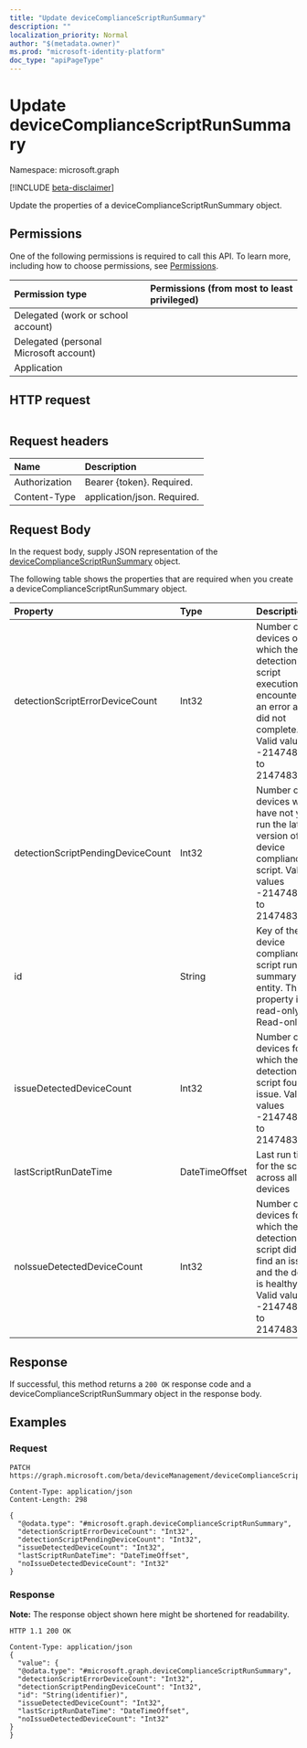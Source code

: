 ```yaml
---
title: "Update deviceComplianceScriptRunSummary"
description: ""
localization_priority: Normal
author: "$(metadata.owner)"
ms.prod: "microsoft-identity-platform"
doc_type: "apiPageType"
---
```


# Update deviceComplianceScriptRunSummary

Namespace: microsoft.graph

[!INCLUDE [beta-disclaimer](../../includes/beta-disclaimer.md)]

Update the properties of a deviceComplianceScriptRunSummary object.

## Permissions

One of the following permissions is required to call this API. To learn more, including how to choose permissions, see [Permissions](/graph/permissions-reference).

| Permission type                        | Permissions (from most to least privileged) |
| :------------------------------------- | :------------------------------------------ |
| Delegated (work or school account)     |                                             |
| Delegated (personal Microsoft account) |                                             |
| Application                            |                                             |

## HTTP request

<!-- {
  "blockType": "ignored"
}
-->

```http

```

## Request headers

| Name          | Description                 |
| :------------ | :-------------------------- |
| Authorization | Bearer {token}. Required.   |
| Content-Type  | application/json. Required. |

## Request Body

In the request body, supply JSON representation of the [deviceComplianceScriptRunSummary](../resources/intune-devicecompliancescriptrunsummary.md) object.

<!-- Actions and Functions -->

<!-- CRUD Methods -->

The following table shows the properties that are required when you create a deviceComplianceScriptRunSummary object.

| Property                          | Type           | Description                                                                                                                                 |
| :-------------------------------- | :------------- | :------------------------------------------------------------------------------------------------------------------------------------------ |
| detectionScriptErrorDeviceCount   | Int32          | Number of devices on which the detection script execution encountered an error and did not complete. Valid values -2147483648 to 2147483647 |
| detectionScriptPendingDeviceCount | Int32          | Number of devices which have not yet run the latest version of the device compliance script. Valid values -2147483648 to 2147483647         |
| id                                | String         | Key of the device compliance script run summary entity. This property is read-only. Read-only.                                              |
| issueDetectedDeviceCount          | Int32          | Number of devices for which the detection script found an issue. Valid values -2147483648 to 2147483647                                     |
| lastScriptRunDateTime             | DateTimeOffset | Last run time for the script across all devices                                                                                             |
| noIssueDetectedDeviceCount        | Int32          | Number of devices for which the detection script did not find an issue and the device is healthy. Valid values -2147483648 to 2147483647    |

## Response

If successful, this method returns a `200 OK` response code and a deviceComplianceScriptRunSummary object in the response body.

## Examples

### Request

<!-- {
  "blockType": "request",
  "name": "update_devicecompliancescriptrunsummary"
}
-->

```http
PATCH https://graph.microsoft.com/beta/deviceManagement/deviceComplianceScripts/{id}/runSummary

Content-Type: application/json
Content-Length: 298

{
  "@odata.type": "#microsoft.graph.deviceComplianceScriptRunSummary",
  "detectionScriptErrorDeviceCount": "Int32",
  "detectionScriptPendingDeviceCount": "Int32",
  "issueDetectedDeviceCount": "Int32",
  "lastScriptRunDateTime": "DateTimeOffset",
  "noIssueDetectedDeviceCount": "Int32"
}

```

### Response

**Note:** The response object shown here might be shortened for readability.

<!-- {
  "blockType": "response",
  "truncated": true,
  "@odata.type": "microsoft.management.services.api.deviceComplianceScriptRunSummary"
}
-->

```http
HTTP 1.1 200 OK

Content-Type: application/json
{
  "value": {
  "@odata.type": "#microsoft.graph.deviceComplianceScriptRunSummary",
  "detectionScriptErrorDeviceCount": "Int32",
  "detectionScriptPendingDeviceCount": "Int32",
  "id": "String(identifier)",
  "issueDetectedDeviceCount": "Int32",
  "lastScriptRunDateTime": "DateTimeOffset",
  "noIssueDetectedDeviceCount": "Int32"
}
}

```
